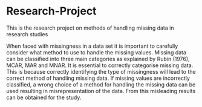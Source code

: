 # Research-Project
This is the research project on methods of handling missing data in research studies

When faced with missingness in a data set it is important to carefully consider what method
to use to handle the missing values. Missing data can be classified into three main categories
as explained by Rubin (1976), MCAR, MAR and MNAR. It is essential to correctly categorise
missing data. This is because correctly identifying the type of missingness will lead to the
correct method of handling missing data. If missing values are incorrectly classified, a wrong
choice of a method for handling the missing data can be used resulting in misrepresentation
of the data. From this misleading results can be obtained for the study.
